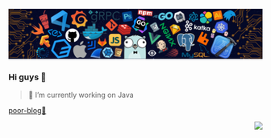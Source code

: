 ![](./header.png)

### Hi guys 👋

> 🔭 I’m currently working on Java

[poor-blog🔗 ](https://blog.csdn.net/Little_person)

<img align="right" src="https://github-readme-stats.vercel.app/api?username=zest-bridge&count_private=true&theme=radical">
<!--
**zest-bridge/zest-bridge** is a ✨ _special_ ✨ repository because its `README.md` (this file) appears on your GitHub profile.

Here are some ideas to get you started:


- 🌱 I’m currently learning ...
- 👯 I’m looking to collaborate on ...
- 🤔 I’m looking for help with ...
- 💬 Ask me about ...
- 📫 How to reach me: ...
- 😄 Pronouns: ...
- ⚡ Fun fact: ...
-->
